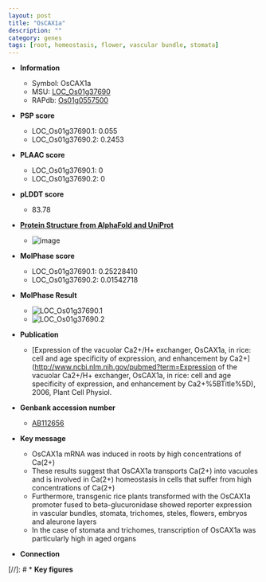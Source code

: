 ```yaml
---
layout: post
title: "OsCAX1a"
description: ""
category: genes
tags: [root, homeostasis, flower, vascular bundle, stomata]
---
```


* **Information**  
    + Symbol: OsCAX1a  
    + MSU: [LOC_Os01g37690](http://rice.plantbiology.msu.edu/cgi-bin/ORF_infopage.cgi?orf=LOC_Os01g37690)  
    + RAPdb: [Os01g0557500](http://rapdb.dna.affrc.go.jp/viewer/gbrowse_details/irgsp1?name=Os01g0557500)  

* **PSP score**  
    + LOC_Os01g37690.1: 0.055 
    + LOC_Os01g37690.2: 0.2453 

* **PLAAC score**  
    + LOC_Os01g37690.1: 0 
    + LOC_Os01g37690.2: 0 

* **pLDDT score**
    + 83.78

* **[Protein Structure from AlphaFold and UniProt](https://www.uniprot.org/uniprotkb/Q769E5/entry#structure)**
    + ![image](https://ricepsp.github.io/images/Q7/AF-Q769E5-F1.png)

* **MolPhase score**
    + LOC_Os01g37690.1: 0.25228410
    + LOC_Os01g37690.2: 0.01542718

* **MolPhase Result**
    + ![LOC_Os01g37690.1](https://304243504.github.io/Pictures/LOC_Os01g/LOC_Os01g37690.1.png)
    + ![LOC_Os01g37690.2](https://304243504.github.io/Pictures/LOC_Os01g/LOC_Os01g37690.2.png)

* **Publication**  
    + [Expression of the vacuolar Ca2+/H+ exchanger, OsCAX1a, in rice: cell and age specificity of expression, and enhancement by Ca2+](http://www.ncbi.nlm.nih.gov/pubmed?term=Expression of the vacuolar Ca2+/H+ exchanger, OsCAX1a, in rice: cell and age specificity of expression, and enhancement by Ca2+%5BTitle%5D), 2006, Plant Cell Physiol.

* **Genbank accession number**  
    + [AB112656](http://www.ncbi.nlm.nih.gov/nuccore/AB112656)

* **Key message**  
    + OsCAX1a mRNA was induced in roots by high concentrations of Ca(2+)
    + These results suggest that OsCAX1a transports Ca(2+) into vacuoles and is involved in Ca(2+) homeostasis in cells that suffer from high concentrations of Ca(2+)
    + Furthermore, transgenic rice plants transformed with the OsCAX1a promoter fused to beta-glucuronidase showed reporter expression in vascular bundles, stomata, trichomes, steles, flowers, embryos and aleurone layers
    + In the case of stomata and trichomes, transcription of OsCAX1a was particularly high in aged organs

* **Connection**  

[//]: # * **Key figures**  


